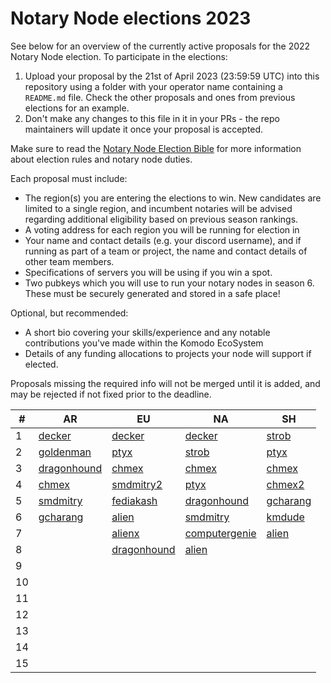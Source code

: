 # Notary Node elections 2023

See below for an overview of the currently active proposals for the 2022 Notary Node election.
To participate in the elections:

1. Upload your proposal by the 21st of April 2023 (23:59:59 UTC) into this repository using a folder with your operator name containing a `README.md` file. Check the other proposals and ones from previous elections for an example.
2. Don't make any changes to this file in it in your PRs - the repo maintainers will update it once your proposal is accepted.

Make sure to read the [Notary Node Election Bible](https://github.com/KomodoPlatform/dPoW/blob/dev/doc/bible.md) for more information about election rules and notary node duties.

Each proposal must include:
- The region(s) you are entering the elections to win. New candidates are limited to a single region, and incumbent notaries will be advised regarding additional eligibility based on previous season rankings.
- A voting address for each region you will be running for election in
- Your name and contact details (e.g. your discord username), and if running as part of a team or project, the name and contact details of other team members. 
- Specifications of servers you will be using if you win a spot.
- Two pubkeys which you will use to run your notary nodes in season 6. These must be securely generated and stored in a safe place!

Optional, but recommended:
- A short bio covering your skills/experience and any notable contributions you've made within the Komodo EcoSystem
- Details of any funding allocations to projects your node will support if elected.

Proposals missing the required info will not be merged until it is added, and may be rejected if not fixed prior to the deadline.



| #  | AR                                                                    |  EU                                                              | NA                                                               | SH                                                            |
| -- | --------------------------------------------------------------------- | -----------------------------------------------------------------| -----------------------------------------------------------------| ------------------------------------------------------------- |
| 1  | [decker](decker/README.md "RB4ddQGvuQBPfpw6dcefF8AFZekVJc9tem")       | [decker](decker/README.md "RKjE9R2FLLmEUm7DKQ714ehMqSE7qdT3rv")  | [decker](decker/README.md "RELzVBrc9WtrJxtNihWKfEVXVhj72dBAoQ")  | [strob](strob/README.md "RStrobSH68ke1eFmxNehVuJczTEpFX3C4f") |
| 2  | [goldenman](goldenman/README.md "RRfaF1s266XULS8HsF1kCFcfLASCCgEdSN") | [ptyx](ptyx/README.md "RUHbExoy17yC3ig146D1xuKTi2EdJdHoSH")      | [strob](strob/README.md "RStrobNmEspEAgB8Jtt6ncK8tCWcGm77na")    | [ptyx](ptyx/README.md "RJajXoXCioyt3cxwRc2XD4qw1xUTKGShjX")   |
| 3  | [dragonhound](dragonhound/README.md "RKpigLeT5rgXy31yubpgWcJ91i1TZbZg5h") | [chmex](chmex/README.md "RTVKa9Dqa1bfzLDCSUo5zmfHFZBZyr3ftW") | [chmex](chmex/README.md "RMKfy7zjSvvKgC7tQReYrRSFfEFFGkZkFc")   | [chmex](chmex/README.md "RQxfyScivdSERChE2vYT9oFA7dWQzzPR4K") |
| 4  | [chmex](chmex/README.md "RDLQrPQPDK3W3L6EdGGXstyNNYFT8fVLqH")         | [smdmitry2](smdmitry/README.md "RSMDNNEUvCRii6ebwJJRt2D1zucW4Sf5M9") | [ptyx](ptyx/README.md "RHZAnQxv6tGajPppWywpkP5W8JXQR3QEvi")  | [chmex2](chmex/README.md "RYJV8pCtv4wtsvwFhLm1tn7hW3KDv9gcjR") |
| 5  | [smdmitry](smdmitry/README.md "RSMDSHtX6f26fsi9dPY4WdCoF9zJygYLoE")   | [fediakash](fediakash/README.md "RJvm1a6SoGfjS6WDobLTPJEjHrAFHv7md1") | [dragonhound](dragonhound/README.md "RT3PBi6wBLvUySxtykehejsVTLKgCEwbzu") | [gcharang](gcharang/README.md "RTWgfK47pbhyHWcqEMQUyEK6dtf7VpBYYB") |
| 6  | [gcharang](gcharang/README.md "RUbzhiGcGNeY2Nffi3NfH4pfjcjmhRcAiv")   | [alien](alien/README.md "RJLHaPxyj26J7tEq3twBbELhSBhKKtur58")    | [smdmitry](smdmitry/README.md "RSMDNAqCKFZKyVAbr1Bm3qh3mcB13E6rzU")  | [kmdude](kmdude/README.md "RKUz1GrTmY7B6FGUtM4LSywBRM9RQco3zE") |
| 7  |                                                                       | [alienx](alien/README.md "RENN26kwEn8EemrMQBiWy7d1pquP2TxqhH")   | [computergenie](computergenie/README.md "RComputerGenieForNotaryNode2wnZhnX") | [alien](alien/README.md "RSSHE5ek7JWbAUuByYXt25VJZSE6dH6R5R") |
| 8  |                                                                       | [dragonhound](dragonhound/README.md "RTj2SYWR7AM5fGN1RHSatpnmHSwyNsvz1p") | [alien](alien/README.md "RANNhna6cLTUxV13jgM3eb52XzLbTHUPhf")    |                                  |
| 9  |                                                                       |                                                                  |                                                                  |                                  |
| 10 |                                                                       |                                                                  |                                                                  |                                  |
| 11 |                                                                       |                                                                  |                                                                  |                                  |
| 12 |                                                                       |                                                                  |                                                                  |                                  |
| 13 |                                                                       |                                                                  |                                                                  |                                  |
| 14 |                                                                       |                                                                  |                                                                  |                                  |
| 15 |                                                                       |                                                                  |                                                                  |                                  |
